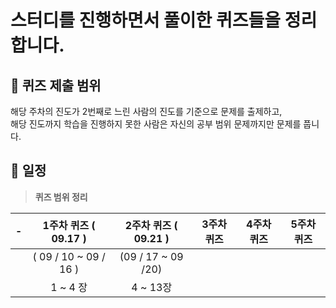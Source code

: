 # 스터디를 진행하면서 풀이한 퀴즈들을 정리합니다.

## 📌 **퀴즈 제출 범위**
해당 주차의 진도가 2번째로 느린 사람의 진도를 기준으로 문제를 출제하고, <br>
해당 진도까지 학습을 진행하지 못한 사람은 자신의 공부 범위 문제까지만 문제를 풉니다.

## 📆 **일정**
> **퀴즈 범위 정리**  

| -      | 1주차 퀴즈 ( 09.17 )      | 2주차 퀴즈 ( 09.21 )   | 3주차 퀴즈      | 4주차 퀴즈      | 5주차 퀴즈       |
| :--------------: | :--------------: | :-------------: | :----------------:| :----------------: | :----------------: |
|     | ( 09 / 10 ~ 09 / 16 )   | (09 / 17 ~ 09 /20)|     |      |      | 
|          | 1 ~ 4 장         |  4 ~ 13장    |       |             |              | 
